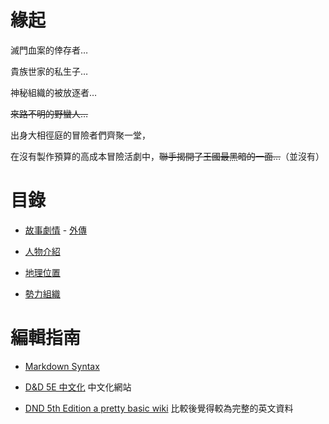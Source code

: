 <!-- TITLE: 首頁 -->
<!-- SUBTITLE: 安安我首頁ㄛ -->

# 緣起
滅門血案的倖存者…

貴族世家的私生子…

神秘組織的被放逐者…

~~來路不明的野蠻人…~~

出身大相徑庭的冒險者們齊聚一堂，

在沒有製作預算的高成本冒險活劇中，~~聯手揭開了王國最黑暗的一面…~~（並沒有）

# 目錄
- [故事劇情](故事/冒險記錄) - [外傳](/故事/外傳)

- [人物介紹](角色/列表)

- [地理位置](地理/列表)

- [勢力組織](組織/列表)

# 編輯指南
- [Markdown Syntax](https://docs.requarks.io/wiki/user-guide/markdown-syntax)

- [D&D 5E 中文化](https://trpgtdnd.weebly.com/) 中文化網站

- [DND 5th Edition a pretty basic wiki](http://dnd5e.wikidot.com/) 比較後覺得較為完整的英文資料
